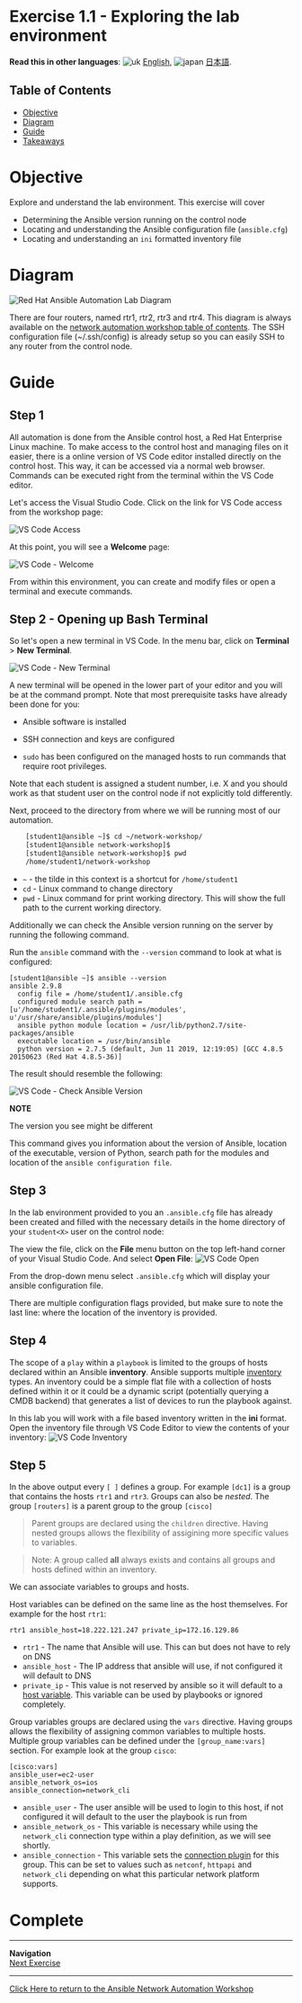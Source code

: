 # Exercise 1.1 - Exploring the lab environment

**Read this in other languages**: ![uk](../../../images/uk.png) [English](README.md),  ![japan](../../../images/japan.png) [日本語](README.ja.md).

## Table of Contents

- [Objective](#objective)
- [Diagram](#diagram)
- [Guide](#guide)
- [Takeaways](#takeaways)

# Objective

Explore and understand the lab environment.  This exercise will cover
- Determining the Ansible version running on the control node
- Locating and understanding the Ansible configuration file (`ansible.cfg`)
- Locating and understanding an `ini` formatted inventory file

# Diagram

![Red Hat Ansible Automation Lab Diagram](../network_diagram.png)

There are four routers, named rtr1, rtr2, rtr3 and rtr4.  This diagram is always available on the [network automation workshop table of contents](../README.md).  The SSH configuration file (~/.ssh/config) is already setup so you can easily SSH to any router from the control node.

# Guide

## Step 1

All automation is done from the Ansible control host, a Red Hat Enterprise Linux machine. To make access to the control host and managing files on it easier, there is a online version of VS Code editor installed directly on the control host. This way, it can be accessed via a normal web browser. Commands can be executed right from the terminal within the VS Code editor.

Let's access the Visual Studio Code. Click on the link for VS Code access from the workshop page:

![VS Code Access](images/1-vscode-access.png)

At this point, you will see a **Welcome** page:

![VS Code - Welcome](images/1-vscode-welcome-page.png)

From within this environment, you can create and modify files or open a terminal and execute commands.

## Step 2 - Opening up Bash Terminal

So let's open a new terminal in VS Code. In the menu bar, click on **Terminal** > **New Terminal**. 

![VS Code - New Terminal](images/1-vscode-new-terminal.png)

A new terminal will be opened in the lower part of your editor and you will be at the command prompt. Note that most prerequisite tasks have already been done for you:

  - Ansible software is installed

  - SSH connection and keys are configured

  - `sudo` has been configured on the managed hosts to run commands that require root privileges.

Note that each student is assigned a student number, i.e. X and you should work as that student <X> user on the control node if not explicitly told differently.

Next, proceed to the directory from where we will be running most of our automation.

```bash
    [student1@ansible ~]$ cd ~/network-workshop/
    [student1@ansible network-workshop]$
    [student1@ansible network-workshop]$ pwd
    /home/student1/network-workshop
```
 - `~` - the tilde in this context is a shortcut for `/home/student1`
 - `cd` - Linux command to change directory
 - `pwd` - Linux command for print working directory.  This will show the full path to the current working directory.

Additionally we can check the Ansible version running on the server by running the following command. 

Run the `ansible` command with the `--version` command to look at what is configured:
```
[student1@ansible ~]$ ansible --version
ansible 2.9.8
  config file = /home/student1/.ansible.cfg
  configured module search path = [u'/home/student1/.ansible/plugins/modules', u'/usr/share/ansible/plugins/modules']
  ansible python module location = /usr/lib/python2.7/site-packages/ansible
  executable location = /usr/bin/ansible
  python version = 2.7.5 (default, Jun 11 2019, 12:19:05) [GCC 4.8.5 20150623 (Red Hat 4.8.5-36)]
```
The result should resemble the following:

![VS Code - Check Ansible Version](images/1-vscode-check-ansible-version.png)

**NOTE** 

The version you see might be different

This command gives you information about the version of Ansible, location of the executable, version of Python, search path for the modules and location of the `ansible configuration file`.

## Step 3

In the lab environment provided to you an `.ansible.cfg` file has already been created and filled with the necessary details in the home directory of your `student<X>` user on the control node:

The view the file, click on the **File** menu button on the top left-hand corner of your Visual Studio Code. And select **Open File**:
![VS Code Open](images/open_file.PNG) 

From the drop-down menu select `.ansible.cfg` which will display your ansible configuration file.

There are multiple configuration flags provided, but make sure to note the last line: where the location of the inventory is provided.

## Step 4

The scope of a `play` within a `playbook` is limited to the groups of hosts declared within an Ansible **inventory**. Ansible supports multiple [inventory](http://docs.ansible.com/ansible/latest/intro_inventory.html) types. An inventory could be a simple flat file with a collection of hosts defined within it or it could be a dynamic script (potentially querying a CMDB backend) that generates a list of devices to run the playbook against.

In this lab you will work with a file based inventory written in the **ini** format. Open the inventory file through VS Code Editor to view the contents of your inventory:
![VS Code Inventory](images/inventory.PNG)

## Step 5

In the above output every `[ ]` defines a group. For example `[dc1]` is a group that contains the hosts `rtr1` and `rtr3`. Groups can also be _nested_. The group `[routers]` is a parent group to the group `[cisco]`

> Parent groups are declared using the `children` directive. Having nested groups allows the flexibility of assigining more specific values to variables.


> Note: A group called **all** always exists and contains all groups and hosts defined within an inventory.


We can associate variables to groups and hosts.

Host variables can be defined on the same line as the host themselves. For example for the host `rtr1`:

```
rtr1 ansible_host=18.222.121.247 private_ip=172.16.129.86
```

 - `rtr1` - The name that Ansible will use.  This can but does not have to rely on DNS
 - `ansible_host` - The IP address that ansible will use, if not configured it will default to DNS
 - `private_ip` - This value is not reserved by ansible so it will default to a [host variable](http://docs.ansible.com/ansible/latest/intro_inventory.html#host-variables).  This variable can be used by playbooks or ignored completely.

Group variables groups are declared using the `vars` directive. Having groups allows the flexibility of assigning common variables to multiple hosts. Multiple group variables can be defined under the `[group_name:vars]` section. For example look at the group `cisco`:

```
[cisco:vars]
ansible_user=ec2-user
ansible_network_os=ios
ansible_connection=network_cli
```

 - `ansible_user` - The user ansible will be used to login to this host, if not configured it will default to the user the playbook is run from
 - `ansible_network_os` - This variable is necessary while using the `network_cli` connection type within a play definition, as we will see shortly.
 - `ansible_connection` - This variable sets the [connection plugin](https://docs.ansible.com/ansible/latest/plugins/connection.html) for this group.  This can be set to values such as `netconf`, `httpapi` and `network_cli` depending on what this particular network platform supports.


# Complete


----
**Navigation**
<br>
[Next Exercise](../1.2-first-playbook)

---
[Click Here to return to the Ansible Network Automation Workshop](../README.md)
